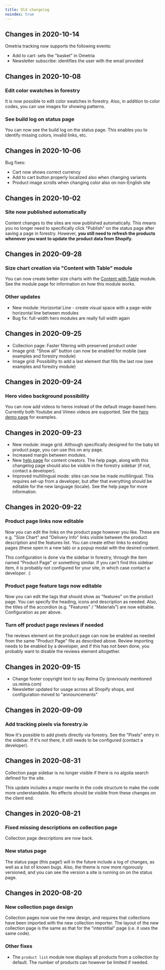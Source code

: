 ```yaml
---
title: Old changelog
noindex: true
---
```


## Changes in 2020-10-14

Ometria tracking now supports the following events:

- Add to cart: sets the "basket" in Ometria
- Newsletter subscribe: identifies the user with the email provided

## Changes in 2020-10-08

### Edit color swatches in forestry

It is now possible to edit color swatches in forestry. Also, in addition to color codes, you can use images for showing patterns.

### See build log on status page

You can now see the build log on the status page. This enables you to identify missing colors, invalid links, etc.

## Changes in 2020-10-06

Bug fixes:

- Cart now shows correct currency
- Add to cart button properly localized also when changing variants
- Product image scrolls when changing color also on non-English site

## Changes in 2020-10-02

### Site now published automatically

Content changes to the sites are now published automatically. This means you no longer need to specifically click "Publish" on the status page after saving a page in forestry. However, **you still need to refresh the products whenever you want to update the product data from Shopify**.

## Changes in 2020-09-28

### Size chart creation via "Content with Table" module

You can now create better size charts with the [Content with Table](https://reima-demo.netlify.app/modules/content-table/) module. See the module page for information on how this module works.

### Other updates

- New module: Horizontal Line - create visual space with a page-wide horizontal line between modules
- Bug fix: full-width hero modules are really full width again

## Changes in 2020-09-25

- Collection page: Faster filtering with preserved product order
- Image grid: "Show all" button can now be enabled for mobile (see examples and forestry module)
- Image grid: Possibility to add a last element that fills the last row (see examples and forestry module)

## Changes in 2020-09-24

### Hero video background possibility

You can now add videos to heros instead of the default image-based hero. Currently both Youtube and Vimeo videos are supported. See the [hero demo page](https://reima-demo.netlify.app/modules/hero/) for examples.

## Changes in 2020-09-23

- New module: image grid. Although specifically designed for the baby kit product page, you can use this on any page.
- Increased margin between modules.
- New [help page](https://reima-demo.netlify.app/content-management-help) for content creators. The help page, along with this changelog page should also be visible in the forestry sidebar (if not, contact a developer).
- Improved multilingual mode: sites can now be made multilingual. This requires set-up from a developer, but after that everything should be editable for the new language (locale). See the help page for more information.

## Changes in 2020-09-22

### Product page links now editable

Now you can edit the links on the product page however you like. These are e.g. "Size Chart" and "Delivery Info" links visible between the product description and the features list. You can create either links to existing pages (these open in a new tab) or a popup modal with the desired content.

This configuration is done via the sidebar in forestry, through the item named "Product Page" or something similar. If you can't find this sidebar item, it is probably not configured for your site, in which case contact a developer. :)

### Product page feature tags now editable

Now you can edit the tags that should show as "features" on the product page. You can specify the heading, icons and description as needed. Also, the titles of the accordion (e.g. "Features" / "Materials") are now editable. Configuration as per above.

### Turn off product page reviews if needed

The reviews element on the product page can now be enabled as needed from the same "Product Page" file as described above. Review importing needs to be enabled by a developer, and if this has not been done, you probably want to disable the reviews element altogether.

## Changes in 2020-09-15

- Change footer copyright text to say Reima Oy (previously mentioned us.reima.com)
- Newsletter updated for usage across all Shopify shops, and configuration moved to "announcements"

## Changes in 2020-09-09

### Add tracking pixels via forestry.io

Now it's possible to add pixels directly via forestry. See the "Pixels" entry in the sidebar. If it's not there, it still needs to be configured (contact a developer).

## Changes in 2020-08-31

Collection page sidebar is no longer visible if there is no algolia search defined for the site.

This update includes a major rewrite in the code structure to make the code more understandable. No effects should be visible from these changes on the client end.

## Changes in 2020-08-21

### Fixed missing descriptions on collection page

Collection page descriptions are now back.

### New status page

The status page (this page!) will in the future include a log of changes, as well as a list of known bugs. Also, the theme is now more rigorously versioned, and you can see the version a site is running on on the status page.

## Changes in 2020-08-20

### New collection page design

Collection pages now use the new design, and requires that collections have been imported with the new collection importer. The layout of the new collection page is the same as that for the "interstitial" page (i.e. it uses the same code).

### Other fixes

- The `product list` module now displays all products from a collection by default. The number of products can however be limited if needed.